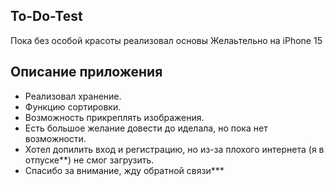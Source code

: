 ## **To-Do-Test**

Пока без особой красоты реализовал основы
Желаьтельно на iPhone 15

## **Описание приложения**

- Реализовал хранение.
- Функцию сортировки.
- Возможность прикреплять изображения.
- Есть большое желание довести до иделала, но пока нет возможности.
- Хотел допилить вход и регистрацию, но из-за плохого интернета (я в отпуске**) не смог загрузить.
- Спасибо за внимание, жду обратной связи***

